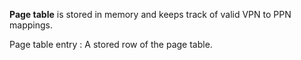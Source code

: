 **Page table** is stored in memory and keeps track of valid VPN to PPN mappings. 

Page table entry
: A stored row of the page table.
